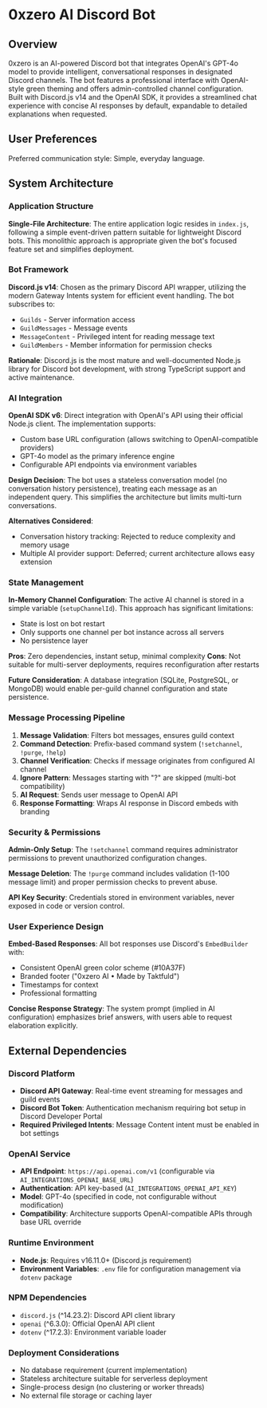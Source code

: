 # 0xzero AI Discord Bot

## Overview

0xzero is an AI-powered Discord bot that integrates OpenAI's GPT-4o model to provide intelligent, conversational responses in designated Discord channels. The bot features a professional interface with OpenAI-style green theming and offers admin-controlled channel configuration. Built with Discord.js v14 and the OpenAI SDK, it provides a streamlined chat experience with concise AI responses by default, expandable to detailed explanations when requested.

## User Preferences

Preferred communication style: Simple, everyday language.

## System Architecture

### Application Structure

**Single-File Architecture**: The entire application logic resides in `index.js`, following a simple event-driven pattern suitable for lightweight Discord bots. This monolithic approach is appropriate given the bot's focused feature set and simplifies deployment.

### Bot Framework

**Discord.js v14**: Chosen as the primary Discord API wrapper, utilizing the modern Gateway Intents system for efficient event handling. The bot subscribes to:
- `Guilds` - Server information access
- `GuildMessages` - Message events
- `MessageContent` - Privileged intent for reading message text
- `GuildMembers` - Member information for permission checks

**Rationale**: Discord.js is the most mature and well-documented Node.js library for Discord bot development, with strong TypeScript support and active maintenance.

### AI Integration

**OpenAI SDK v6**: Direct integration with OpenAI's API using their official Node.js client. The implementation supports:
- Custom base URL configuration (allows switching to OpenAI-compatible providers)
- GPT-4o model as the primary inference engine
- Configurable API endpoints via environment variables

**Design Decision**: The bot uses a stateless conversation model (no conversation history persistence), treating each message as an independent query. This simplifies the architecture but limits multi-turn conversations.

**Alternatives Considered**:
- Conversation history tracking: Rejected to reduce complexity and memory usage
- Multiple AI provider support: Deferred; current architecture allows easy extension

### State Management

**In-Memory Channel Configuration**: The active AI channel is stored in a simple variable (`setupChannelId`). This approach has significant limitations:
- State is lost on bot restart
- Only supports one channel per bot instance across all servers
- No persistence layer

**Pros**: Zero dependencies, instant setup, minimal complexity
**Cons**: Not suitable for multi-server deployments, requires reconfiguration after restarts

**Future Consideration**: A database integration (SQLite, PostgreSQL, or MongoDB) would enable per-guild channel configuration and state persistence.

### Message Processing Pipeline

1. **Message Validation**: Filters bot messages, ensures guild context
2. **Command Detection**: Prefix-based command system (`!setchannel`, `!purge`, `!help`)
3. **Channel Verification**: Checks if message originates from configured AI channel
4. **Ignore Pattern**: Messages starting with "?" are skipped (multi-bot compatibility)
5. **AI Request**: Sends user message to OpenAI API
6. **Response Formatting**: Wraps AI response in Discord embeds with branding

### Security & Permissions

**Admin-Only Setup**: The `!setchannel` command requires administrator permissions to prevent unauthorized configuration changes.

**Message Deletion**: The `!purge` command includes validation (1-100 message limit) and proper permission checks to prevent abuse.

**API Key Security**: Credentials stored in environment variables, never exposed in code or version control.

### User Experience Design

**Embed-Based Responses**: All bot responses use Discord's `EmbedBuilder` with:
- Consistent OpenAI green color scheme (#10A37F)
- Branded footer ("0xzero AI • Made by Taktfuld")
- Timestamps for context
- Professional formatting

**Concise Response Strategy**: The system prompt (implied in AI configuration) emphasizes brief answers, with users able to request elaboration explicitly.

## External Dependencies

### Discord Platform
- **Discord API Gateway**: Real-time event streaming for messages and guild events
- **Discord Bot Token**: Authentication mechanism requiring bot setup in Discord Developer Portal
- **Required Privileged Intents**: Message Content intent must be enabled in bot settings

### OpenAI Service
- **API Endpoint**: `https://api.openai.com/v1` (configurable via `AI_INTEGRATIONS_OPENAI_BASE_URL`)
- **Authentication**: API key-based (`AI_INTEGRATIONS_OPENAI_API_KEY`)
- **Model**: GPT-4o (specified in code, not configurable without modification)
- **Compatibility**: Architecture supports OpenAI-compatible APIs through base URL override

### Runtime Environment
- **Node.js**: Requires v16.11.0+ (Discord.js requirement)
- **Environment Variables**: `.env` file for configuration management via `dotenv` package

### NPM Dependencies
- `discord.js` (^14.23.2): Discord API client library
- `openai` (^6.3.0): Official OpenAI API client
- `dotenv` (^17.2.3): Environment variable loader

### Deployment Considerations
- No database requirement (current implementation)
- Stateless architecture suitable for serverless deployment
- Single-process design (no clustering or worker threads)
- No external file storage or caching layer